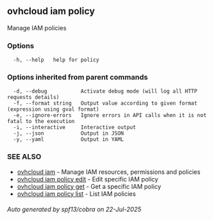## ovhcloud iam policy

Manage IAM policies

### Options

```
  -h, --help   help for policy
```

### Options inherited from parent commands

```
  -d, --debug           Activate debug mode (will log all HTTP requests details)
  -f, --format string   Output value according to given format (expression using gval format)
  -e, --ignore-errors   Ignore errors in API calls when it is not fatal to the execution
  -i, --interactive     Interactive output
  -j, --json            Output in JSON
  -y, --yaml            Output in YAML
```

### SEE ALSO

* [ovhcloud iam](ovhcloud_iam.md)	 - Manage IAM resources, permissions and policies
* [ovhcloud iam policy edit](ovhcloud_iam_policy_edit.md)	 - Edit specific IAM policy
* [ovhcloud iam policy get](ovhcloud_iam_policy_get.md)	 - Get a specific IAM policy
* [ovhcloud iam policy list](ovhcloud_iam_policy_list.md)	 - List IAM policies

###### Auto generated by spf13/cobra on 22-Jul-2025
